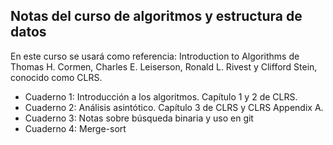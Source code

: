 ## Notas del curso de algoritmos y estructura de datos

En este curso se usará como referencia: Introduction to Algorithms de Thomas H. Cormen, Charles E. Leiserson, Ronald L. Rivest y  Clifford Stein, conocido como CLRS.

- Cuaderno 1: Introducción a los algoritmos. Capítulo 1 y 2 de CLRS.
- Cuaderno 2: Análisis asintótico. Capítulo 3 de CLRS y CLRS Appendix A.
- Cuaderno 3: Notas sobre búsqueda binaria y uso en git
- Cuaderno 4: Merge-sort
  
